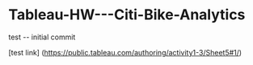 # Tableau-HW---Citi-Bike-Analytics



 test -- initial commit   
 
[test link] (https://public.tableau.com/authoring/activity1-3/Sheet5#1/)
